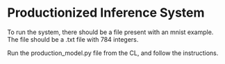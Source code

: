 # Productionized Inference System

To run the system, there should be a file present with an mnist example.
The file should be a .txt file with 784 integers.

Run the production_model.py file from the CL, and follow the instructions.
